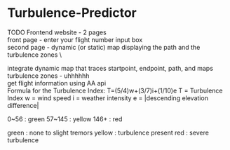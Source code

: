 # Turbulence-Predictor

TODO
Frontend website - 2 pages \
    front page - enter your flight number input box \
    second page - dynamic (or static) map displaying the path and the turbulence zones \

integrate dynamic map that traces startpoint, endpoint, path, and maps turbulence zones - uhhhhhh \
get flight information using AA api \
Formula for the Turbulence Index:
T=(5/4)w+(3/7)i+(1/10)e
T = Turbulence Index
w = wind speed
i = weather intensity
e = |descending elevation difference|

0~56 : green
57~145 : yellow
146+ : red

green : none to slight tremors
yellow : turbulence present
red : severe turbulence
